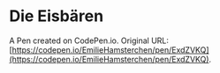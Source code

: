 # Die Eisbären

A Pen created on CodePen.io. Original URL: [https://codepen.io/EmilieHamsterchen/pen/ExdZVKQ](https://codepen.io/EmilieHamsterchen/pen/ExdZVKQ).

